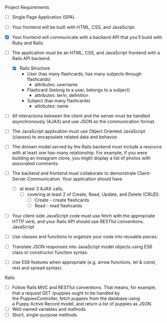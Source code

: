 Project Requirements

- [ ] Single Page Application (SPA).
- [ ] Your frontend will be built with HTML, CSS, and JavaScript.
- [x] Your frontend will communicate with a backend API that you'll build with Ruby and Rails. 

- [ ] The application must be an HTML, CSS, and JavaScript frontend with a Rails API backend.
    - [x] Rails Structure
        - User (has many flashcards, has many subjects through flashcards)
          - attributes: username
        - Flashcard (belong to a user, belongs to a subject)
          - attributes: term, definition
        - Subject (has many flashcards)
          - attributes: name

- [ ] All interactions between the client and the server must be handled asynchronously (AJAX) and use JSON as the communication format.
- [ ] The JavaScript application must use Object Oriented JavaScript (classes) to encapsulate related data and behavior.
- [ ] The domain model served by the Rails backend must include a resource with at least one has-many relationship. For example, if you were building an Instagram clone, you might display a list of photos with associated comments.
- [ ] The backend and frontend must collaborate to demonstrate Client-Server Communication. Your application should have
    - [ ] at least 3 AJAX calls,
        - [ ] covering at least 2 of Create, Read, Update, and Delete (CRUD).
            - [ ] Create - create flashcards
            - [ ] Read - read flashcards
- [ ] Your client-side JavaScript code must use fetch with the appropriate HTTP verb, and your Rails API should use RESTful conventions. 
JavaScript
- [ ] Use classes and functions to organize your code into reusable pieces.
- [ ] Translate JSON responses into JavaScript model objects using ES6 class or constructor function syntax.
- [ ] Use ES6 features when appropriate (e.g. arrow functions, let & const, rest and spread syntax).

Rails
- [ ] Follow Rails MVC and RESTful conventions. That means, for example, that a request GET /puppies ought to be handled by the PuppiesController, fetch puppies from the database using a Puppy Active Record model, and return a list of puppies as JSON.
- [ ] Well-named variables and methods
- [ ] Short, single-purpose methods
